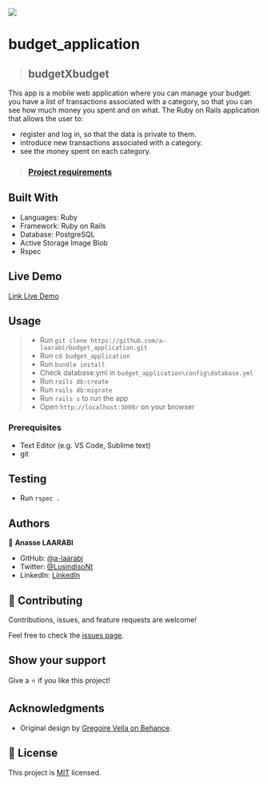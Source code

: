![](https://img.shields.io/badge/Microverse-blueviolet)

# budget_application

> ## budgetXbudget

This app is a mobile web application where you can manage your budget: you have a list of transactions associated with a category, so that you can see how much money you spent and on what.
The Ruby on Rails application that allows the user to:
- register and log in, so that the data is private to them.
- introduce new transactions associated with a category.
- see the money spent on each category.

> ### [Project requirements](https://github.com/microverseinc/curriculum-rails/blob/main/capstone/rails_capstone.md)

## Built With

- Languages: Ruby
- Framework: Ruby on Rails
- Database: PostgreSQL
- Active Storage Image Blob
- Rspec

## Live Demo

[Link Live Demo]()

## Usage

> - Run `git clone https://github.com/a-laarabi/budget_application.git`
> - Run `cd budget_application`
> - Run `bundle install`
> - Check database.yml in `budget_application\config\database.yml`
> - Run `rails db:create`
> - Run `rails db:migrate`
> - Run `rails s` to run the app
> - Open `http://localhost:3000/` on your browser

### Prerequisites

- Text Editor (e.g. VS Code, Sublime text)
- git

## Testing

- Run `rspec .`

## Authors

👤 **Anasse LAARABI**
- GitHub: [@a-laarabi](https://github.com/a-laarabi)
- Twitter: [@LusindisoNt](https://twitter.com/AnasseLaarabi)
- LinkedIn: [LinkedIn](https://www.linkedin.com/in/a-laarabi/)

## 🤝 Contributing

Contributions, issues, and feature requests are welcome!

Feel free to check the [issues page](https://github.com/a-laarabi/budget_application/issues).

## Show your support

Give a ⭐️ if you like this project!

## Acknowledgments

- Original design by [Gregoire Vella on Behance](https://www.behance.net/gregoirevella).

## 📝 License

This project is [MIT](https://opensource.org/licenses/MIT) licensed.
